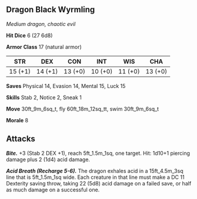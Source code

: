 ## Dragon Black Wyrmling

*Medium dragon, chaotic evil*

**Hit Dice** 6 (27 6d8)

**Armor Class** 17 (natural armor)

| STR     | DEX     | CON     | INT     | WIS     | CHA     |
|---------|---------|---------|---------|---------|---------|
| 15 (+1) | 14 (+1) | 13 (+0) | 10 (+0) | 11 (+0) | 13 (+0) |

**Saves** Physical 14, Evasion 14, Mental 15, Luck 15

**Skills** Stab 2, Notice 2, Sneak 1

**Move** 30ft_9m_6sq_t, fly 60ft_18m_12sq_tt, swim 30ft_9m_6sq_t

**Morale** 8

## Attacks

***Bite.*** +3 (Stab 2 DEX +1), reach 5ft_1.5m_1sq, one target. Hit: 1d10+1 piercing damage plus 2 (1d4) acid damage.

***Acid Breath (Recharge 5-6).*** The dragon exhales acid in a 15ft_4.5m_3sq line that is 5ft_1.5m_1sq wide. Each creature in that line must make a DC 11 Dexterity saving throw, taking 22 (5d8) acid damage on a failed save, or half as much damage on a successful one.

